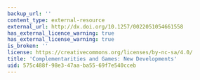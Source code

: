 ```yaml
---
backup_url: ''
content_type: external-resource
external_url: http://dx.doi.org/10.1257/0022051054661558
has_external_licence_warning: true
has_external_license_warning: true
is_broken: ''
license: https://creativecommons.org/licenses/by-nc-sa/4.0/
title: 'Complementarities and Games: New Developments'
uid: 575c488f-98e3-47aa-ba55-69f7e540cceb
---
```

